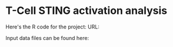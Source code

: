 # T-Cell STING activation analysis

Here's the R code for the project: 
URL:

Input data files can be found here: 
